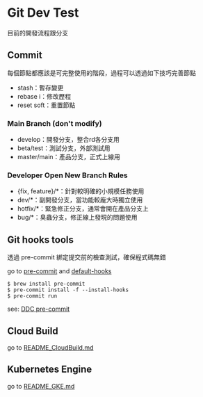 Git Dev Test
===

目前的開發流程跟分支

## Commit

每個節點都應該是可完整使用的階段，過程可以透過如下技巧完善節點

*   stash：暫存變更
*   rebase i：修改歷程
*   reset soft：重置節點

### Main Branch (don't modify)

*   develop：開發分支，整合rd各分支用
*   beta/test：測試分支，外部測試用
*   master/main：產品分支，正式上線用

### Developer Open New Branch Rules

*   {fix, feature}/*：針對較明確的小規模任務使用
*   dev/*：副開發分支，當功能較龐大時獨立使用
*   hotfix/*：緊急修正分支，通常會開在產品分支上
*   bug/*：臭蟲分支，修正線上發現的問題使用

## Git hooks tools

透過 pre-commit 綁定提交前的檢查測試，確保程式碼無錯

go to [pre-commit](https://pre-commit.com) and [default-hooks](https://github.com/pre-commit/pre-commit-hooks)

```
$ brew install pre-commit
$ pre-commit install -f --install-hooks
$ pre-commit run
```

see: [DDC pre-commit]

## Cloud Build

go to [README_CloudBuild.md](docs/README_CloudBuild.md)

## Kubernetes Engine

go to [README_GKE.md](docs/README_GKE.md)


[DDC pre-commit]: https://github.com/tmnewa-ddc/pre-commit